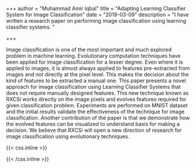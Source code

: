 +++
author = "Muhammad Amir Iqbal"
title = "Adapting Learning Classifier System for Image Classification"
date = "2019-03-09"
description = "I have written a research paper on performing image classification using learning classifier systems. "

+++

Image classification is one of the most important and much explored problem in
machine learning. Evolutionary computation techniques have been applied for
image classification for a lesser degree. Even where it is applied to images, it
is almost always applied to features pre-extracted from images and not directly
at the pixel level. This makes the decision about the kind of features to be
extracted a manual one. This paper presents a novel approach for image
classification using Learning Classifier Systems that does not require manually
designed features. This new technique known as RXCSi works directly on the image
pixels and evolves features required for given classification problem.
Experiments are performed on MNIST dataset and the initial results validate the
effectiveness of the technique for image classification. Another contribution of
the paper is that we demonstrate how the evolved features can be visualized to
understand basis for making a decision. We believe that RXCSi will open a new
direction of research for image classification using evolutionary techniques.

{{< css.inline >}}

<style>
.canon { background: white; width: 100%; height: auto; }
</style>

{{< /css.inline >}}

